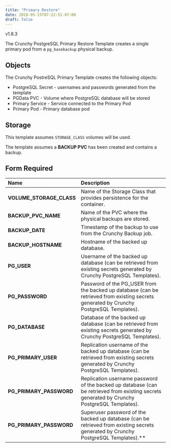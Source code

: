 ```yaml
---
title: "Primary Restore"
date: 2018-05-15T07:22:51-07:00
draft: false
---
```


v1.8.3

The Crunchy PostgreSQL Primary Restore Template creates a single primary pod from a `pg_basebackup` physical backup.

## Objects

The Crunchy PostreSQL Primary Template creates the following objects:

* PostgreSQL Secret - usernames and passwords generated from the template
* PGData PVC - Volume where PostgreSQL database will be stored
* Primary Service - Service connected to the Primary Pod
* Primary Pod - Primary database pod

## Storage

This template assumes `STORAGE_CLASS` volumes will be used.

The template assumes a **BACKUP PVC** has been created and contains a backup.

## Form Required
**Name**|**Description**
:-----|:-----
**VOLUME_STORAGE_CLASS**|Name of the Storage Class that provides persistence for the container.
**BACKUP_PVC_NAME**|Name of the PVC where the physical backups are stored.
**BACKUP_DATE**|Timestamp of the backup to use from the Crunchy Backup job.
**BACKUP_HOSTNAME**|Hostname of the backed up database.
**PG_USER**|Username of the backed up database (can be retrieved from existing secrets generated by Crunchy PostgreSQL Templates).
**PG_PASSWORD**|Password of the PG_USER from the backed up database (can be retrieved from existing secrets generated by Crunchy PostgreSQL Templates).
**PG_DATABASE**|Database of the backed up database (can be retrieved from existing secrets generated by Crunchy PostgreSQL Templates).
**PG_PRIMARY_USER**|Replication username of the backed up database (can be retrieved from existing secrets generated by Crunchy PostgreSQL Templates).
**PG_PRIMARY_PASSWORD**|Replication username password of the backed up database (can be retrieved from existing secrets generated by Crunchy PostgreSQL Templates).
**PG_PRIMARY_PASSWORD**|Superuser password of the backed up database (can be retrieved from existing secrets generated by Crunchy PostgreSQL Templates).**|Replication username password of the backed up database (can be retrieved from existing secrets generated by Crunchy PostgreSQL Templates).
